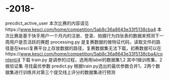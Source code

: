 # -2018-
precdict_active_user
本次比赛的内容请见https://www.kesci.com/home/competition/5ab8c36a8643e33f5138cba4
本次比赛是基于快手用户一个月内的注册、登录、拍摄行为四张表的数据来预测下一周用户是否活跃的赛题
processing.py 是复赛数据的做特征代码，读取文件的路径是在kesci复赛平台上存放数据的路径，复赛数据集无法下载，初赛数据可以在https://www.kesci.com/home/competition/5ab8c36a8643e33f5138cba4/content/4 下载
train.py 是调参的过程，选用用label的数据集1,2  其中1做训练集、2做验证集  寻找最优参数
predict.py 根据train.py选出的最优参数合并1，2两个数据集进行训练并对第三个提交线上评分的数据集进行预测
